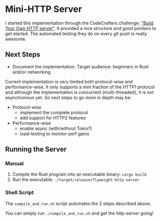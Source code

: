 # Mini-HTTP Server

I started this implementation through the CodeCrafters challenge: ["Build Your Own HTTP server"](https://app.codecrafters.io/courses/http-server/overview). It provided a nice structure and good pointers to get started. The automated testing they do on every git push is really awesome.

## Next Steps

- Document the implementation. Target audience: beginners in Rust and/or networking

Current implementation is very limited both protocol-wise and performance-wise. It only supports a mini fraction of the HTTP1 protocol and although the implementation is concurrent (multi-threaded), it is not asynchronous yet. So next steps to go more in depth may be:
  - Protocol-wise
    - implement the complete protocol
    - add support for HTTP2 features
  - Performance-wise
    - enable async (with/without Tokio?)
    - load-testing to monitor perf gains

## Running the Server

### Manual

1. Compile the Rust program into an executable binary: `cargo build`
2. Run the executable: `./target/release/flyweight-http-server`

### Shell Script

The `compile_and_run.sh` script automates the 2 steps described above.

You can simply run `./compile_and_run.sh` and get the http-server going!
